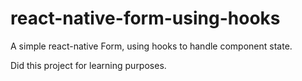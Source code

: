 # react-native-form-using-hooks
A simple react-native Form, using hooks to handle component state.

Did this project for learning purposes.


